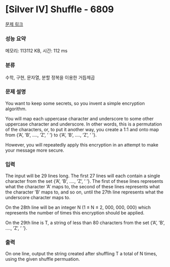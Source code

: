 # [Silver IV] Shuffle - 6809 

[문제 링크](https://www.acmicpc.net/problem/6809) 

### 성능 요약

메모리: 113112 KB, 시간: 112 ms

### 분류

수학, 구현, 문자열, 분할 정복을 이용한 거듭제곱

### 문제 설명

<p>You want to keep some secrets, so you invent a simple encryption algorithm.</p>

<p>You will map each uppercase character and underscore to some other uppercase character and underscore. In other words, this is a permutation of the characters, or, to put it another way, you create a 1:1 and onto map from {’A’, ’B’, ...., ’Z’, ’ ’} to {’A’, ’B’, ...., ’Z’, ’ ’}.</p>

<p>However, you will repeatedly apply this encryption in an attempt to make your message more secure.</p>

### 입력 

 <p>The input will be 29 lines long. The first 27 lines will each contain a single character from the set {’A’, ’B’, ...., ’Z’, ’ ’}. The first of these lines represents what the character ’A’ maps to, the second of these lines represents what the character ’B’ maps to, and so on, until the 27th line represents what the underscore character maps to.</p>

<p>On the 28th line will be an integer N (1 ≤ N ≤ 2, 000, 000, 000) which represents the number of times this encryption should be applied.</p>

<p>On the 29th line is T, a string of less than 80 characters from the set {’A’, ’B’, ...., ’Z’, ’ ’}.</p>

### 출력 

 <p>On one line, output the string created after shuffling T a total of N times, using the given shuffle permuation.</p>


